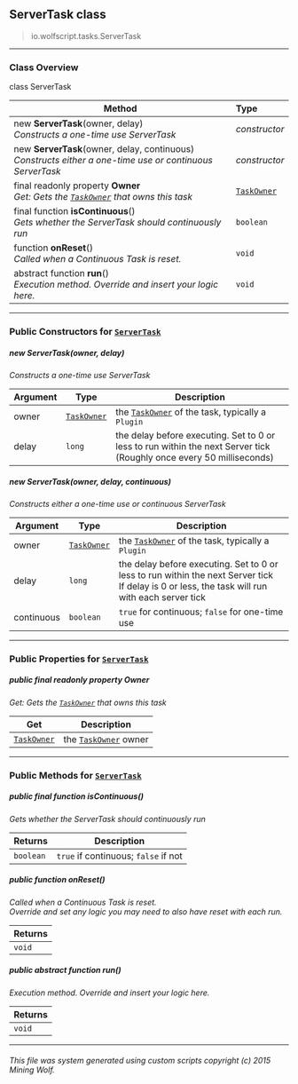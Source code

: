 ## ServerTask __class__

>io.wolfscript.tasks.ServerTask

---

### Class Overview

class ServerTask

Method | Type   
--- | :--- 
new __ServerTask__(owner, delay) <br> _Constructs a one-time use ServerTask_ | _constructor_
new __ServerTask__(owner, delay, continuous) <br> _Constructs either a one-time use or continuous ServerTask_ | _constructor_
final readonly property __Owner__ <br> _Get: Gets the [`TaskOwner`](TaskOwner.md) that owns this task_ | [`TaskOwner`](TaskOwner.md)
final function __isContinuous__() <br> _Gets whether the ServerTask should continuously run_ | `boolean`
 function __onReset__() <br> _Called when a Continuous Task is reset._ | `void`
abstract function __run__() <br> _Execution method. Override and insert your logic here._ | `void`



---

### Public Constructors for [`ServerTask`](ServerTask.md)

##### <a id='servertask'></a>new __ServerTask__(owner, delay) 

_Constructs a one-time use ServerTask_

Argument | Type | Description  
--- | --- | --- 
owner | [`TaskOwner`](TaskOwner.md) | the [`TaskOwner`](TaskOwner.md) of the task, typically a `Plugin`
delay | `long` | the delay before executing. Set to 0 or less to run within the next Server tick (Roughly once every 50 milliseconds)

##### <a id='servertask'></a>new __ServerTask__(owner, delay, continuous) 

_Constructs either a one-time use or continuous ServerTask_

Argument | Type | Description  
--- | --- | --- 
owner | [`TaskOwner`](TaskOwner.md) | the [`TaskOwner`](TaskOwner.md) of the task, typically a `Plugin`
delay | `long` | the delay before executing. Set to 0 or less to run within the next Server tick<br> If delay is 0 or less, the task will run with each server tick
continuous | `boolean` | `true` for continuous; `false` for one-time use

---

### Public Properties for [`ServerTask`](ServerTask.md)

##### <a id='owner'></a>public final readonly property __Owner__

_Get: Gets the [`TaskOwner`](TaskOwner.md) that owns this task_

Get | Description
--- | --- 
[`TaskOwner`](TaskOwner.md) | the [`TaskOwner`](TaskOwner.md) owner



---

### Public Methods for [`ServerTask`](ServerTask.md)

##### <a id='iscontinuous'></a>public final function __isContinuous__()

_Gets whether the ServerTask should continuously run_

Returns | Description
--- | --- 
`boolean` | `true` if continuous; `false` if not


##### <a id='onreset'></a>public  function __onReset__()

_Called when a Continuous Task is reset.<br> Override and set any logic you may need to also have reset with each run._

Returns | 
--- | 
`void` |


##### <a id='run'></a>public abstract function __run__()

_Execution method. Override and insert your logic here._

Returns | 
--- | 
`void` |


---


###### This file was system generated using custom scripts copyright (c) 2015 Mining Wolf.
	

